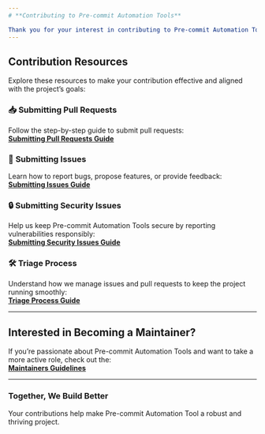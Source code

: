 ```yaml
---
# **Contributing to Pre-commit Automation Tools**

Thank you for your interest in contributing to Pre-commit Automation Tools! We value every contribution, whether it’s reporting a bug, suggesting an improvement, or submitting code. Here’s how you can get started:
---
```


## **Contribution Resources**

Explore these resources to make your contribution effective and aligned with the project’s goals:

### 📥 **Submitting Pull Requests**

Follow the step-by-step guide to submit pull requests:  
[**Submitting Pull Requests Guide**](https://github.com/BerryBytes/precommit-util/blob/feat/init/docs/content/contributing/submitting-pull-requests.md)

### 🐛 **Submitting Issues**

Learn how to report bugs, propose features, or provide feedback:  
[**Submitting Issues Guide**](https://github.com/BerryBytes/precommit-util/blob/feat/init/docs/content/contributing/submitting-issues.md)

### 🔒 **Submitting Security Issues**

Help us keep Pre-commit Automation Tools secure by reporting vulnerabilities responsibly:  
[**Submitting Security Issues Guide**](https://github.com/BerryBytes/precommit-util/blob/feat/init/docs/content/contributing/submitting-security-issues.md)



### 🛠️ **Triage Process**

Understand how we manage issues and pull requests to keep the project running smoothly:  
[**Triage Process Guide**](https://github.com/BerryBytes/precommit-util/blob/feat/init/docs/content/contributing/submitting-pull-requests.md)

---

## **Interested in Becoming a Maintainer?**

If you’re passionate about Pre-commit Automation Tools and want to take a more active role, check out the:  
[**Maintainers Guidelines**](https://github.com/BerryBytes/precommit-util/blob/feat/init/docs/content/contributing/maintainers-guidelines.md)

---

### **Together, We Build Better**

Your contributions help make Pre-commit Automation Tool a robust and thriving project.


